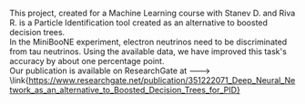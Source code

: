 This project, created for a Machine Learning course with Stanev D. and Riva R. is a Particle Identification tool created as an alternative to boosted decision trees.\
In the MiniBooNE experiment, electron neutrinos need to be discriminated from tau neutrinos. Using the available data, we have improved this task's accuracy by about one percentage point.\
Our publication is available on ResearchGate at ---> \link{https://www.researchgate.net/publication/351222071_Deep_Neural_Network_as_an_alternative_to_Boosted_Decision_Trees_for_PID}
